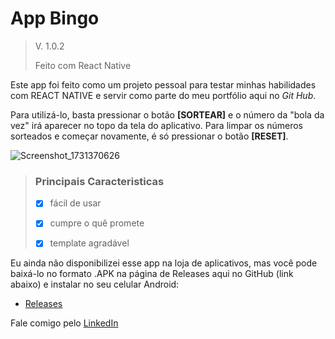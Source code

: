 # App Bingo
> V. 1.0.2
>
> Feito com React Native

Este app foi feito como um projeto pessoal para testar minhas habilidades com REACT NATIVE e servir como parte do meu portfólio aqui no *Git Hub*.

Para utilizá-lo, basta pressionar o botão **[SORTEAR]** e o número da "bola da vez" irá aparecer no topo da tela do aplicativo. Para limpar os números sorteados e começar novamente, é só pressionar o botão **[RESET]**.


![Screenshot_1731370626](https://github.com/user-attachments/assets/be3a80cb-261a-48e2-9959-c1bfa4bc3cf7)

> ### Principais Caracteristicas
>
> - [x] fácil de usar
> 
> - [x] cumpre o quê promete
> 
> - [x] template agradável

Eu ainda não disponibilizei esse app na loja de aplicativos, mas você pode baixá-lo no formato .APK na página de Releases aqui no GitHub (link abaixo) e instalar no seu celular Android:

* [Releases](https://github.com/airan-rocha/bingo-react-native/releases/tag/publish)


Fale comigo pelo [LinkedIn](https://www.linkedin.com/in/airan-rocha/)
